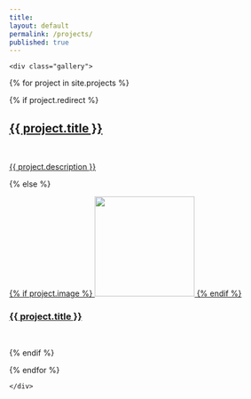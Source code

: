 ```yaml
---
title:
layout: default
permalink: /projects/
published: true
---
```



<div class="ProjectContainer">

	<div class="gallery">


  {% for project in site.projects %}

  {% if project.redirect %}
  <div class="projectTile">
          <a href="{{ project.redirect }}" target="_blank">
          <span>
              <h2>{{ project.title }}</h2>
              <br/>
              <p>{{ project.description }}</p>
          </span>
          </a>
  </div>

  {% else %}

  <div class="projectTile">
          <a href="{{ project.url | prepend: site.baseurl | prepend: site.url }}">
        	<div>
			{% if project.image %}
              			<img src ="{{project.image | prepend: site.baseurl}}" height="180">
			{% endif %}
        		<h3>{{ project.title }}</h3><br/>
              		<!--<p>{{ project.description }}</p>-->
          	</div>
          </a>
  </div>

  {% endif %}

  {% endfor %}

	</div>

</div>

